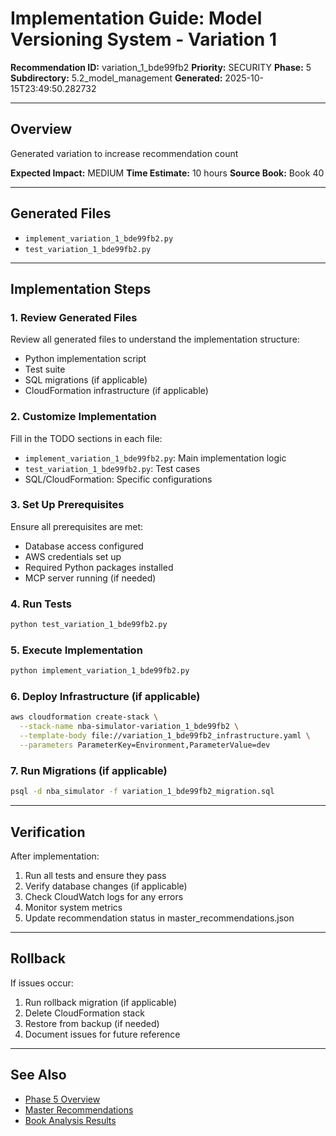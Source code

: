 # Implementation Guide: Model Versioning System - Variation 1

**Recommendation ID:** variation_1_bde99fb2
**Priority:** SECURITY
**Phase:** 5
**Subdirectory:** 5.2_model_management
**Generated:** 2025-10-15T23:49:50.282732

---

## Overview

Generated variation to increase recommendation count

**Expected Impact:** MEDIUM
**Time Estimate:** 10 hours
**Source Book:** Book 40

---

## Generated Files

- `implement_variation_1_bde99fb2.py`
- `test_variation_1_bde99fb2.py`

---

## Implementation Steps

### 1. Review Generated Files

Review all generated files to understand the implementation structure:
- Python implementation script
- Test suite
- SQL migrations (if applicable)
- CloudFormation infrastructure (if applicable)

### 2. Customize Implementation

Fill in the TODO sections in each file:
- `implement_variation_1_bde99fb2.py`: Main implementation logic
- `test_variation_1_bde99fb2.py`: Test cases
- SQL/CloudFormation: Specific configurations

### 3. Set Up Prerequisites

Ensure all prerequisites are met:
- Database access configured
- AWS credentials set up
- Required Python packages installed
- MCP server running (if needed)

### 4. Run Tests

```bash
python test_variation_1_bde99fb2.py
```

### 5. Execute Implementation

```bash
python implement_variation_1_bde99fb2.py
```

### 6. Deploy Infrastructure (if applicable)

```bash
aws cloudformation create-stack \
  --stack-name nba-simulator-variation_1_bde99fb2 \
  --template-body file://variation_1_bde99fb2_infrastructure.yaml \
  --parameters ParameterKey=Environment,ParameterValue=dev
```

### 7. Run Migrations (if applicable)

```bash
psql -d nba_simulator -f variation_1_bde99fb2_migration.sql
```

---

## Verification

After implementation:
1. Run all tests and ensure they pass
2. Verify database changes (if applicable)
3. Check CloudWatch logs for any errors
4. Monitor system metrics
5. Update recommendation status in master_recommendations.json

---

## Rollback

If issues occur:
1. Run rollback migration (if applicable)
2. Delete CloudFormation stack
3. Restore from backup (if needed)
4. Document issues for future reference

---

## See Also

- [Phase 5 Overview](/Users/ryanranft/nba-simulator-aws/docs/phases/phase_5/)
- [Master Recommendations](/Users/ryanranft/nba-mcp-synthesis/analysis_results/master_recommendations.json)
- [Book Analysis Results](/Users/ryanranft/nba-mcp-synthesis/analysis_results/)
